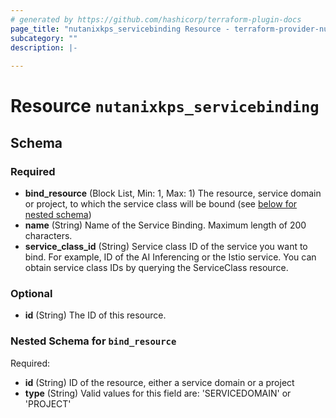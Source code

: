 ```yaml
---
# generated by https://github.com/hashicorp/terraform-plugin-docs
page_title: "nutanixkps_servicebinding Resource - terraform-provider-nutanixkps"
subcategory: ""
description: |-
  
---
```


# Resource `nutanixkps_servicebinding`





<!-- schema generated by tfplugindocs -->
## Schema

### Required

- **bind_resource** (Block List, Min: 1, Max: 1) The resource, service domain or project, to which the service class will be bound (see [below for nested schema](#nestedblock--bind_resource))
- **name** (String) Name of the Service Binding. Maximum length of 200 characters.
- **service_class_id** (String) Service class ID of the service you want to bind. 
				For example, ID of the AI Inferencing or the Istio service. 
				You can obtain service class IDs by querying the ServiceClass resource.

### Optional

- **id** (String) The ID of this resource.

<a id="nestedblock--bind_resource"></a>
### Nested Schema for `bind_resource`

Required:

- **id** (String) ID of the resource, either a service domain or a project
- **type** (String) Valid values for this field are: 'SERVICEDOMAIN' or 'PROJECT'


